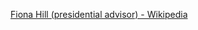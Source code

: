 ﻿[Fiona Hill (presidential advisor) - Wikipedia](https://en.wikipedia.org/wiki/Fiona_Hill_(presidential_advisor))